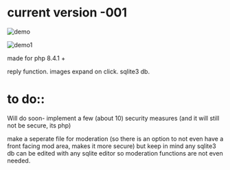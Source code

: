 
# current version -001

![demo](https://github.com/user-attachments/assets/0c217ccc-eb66-44ab-bac5-241a6da54dc0)




![demo1](https://github.com/user-attachments/assets/e7daba5c-2da3-4d54-8ee9-743c5b7ccdb1)







made for php 8.4.1 +

reply function. images expand on click. sqlite3 db. 




 # to do:: 

Will do soon- implement a few (about 10) security measures (and it will still not be secure, its php)

 
make a seperate file for moderation (so there is an option to not even have a front facing mod area, makes it more secure) but keep in mind any sqlite3 db can be edited with any sqlite editor so moderation functions are not even needed. 


